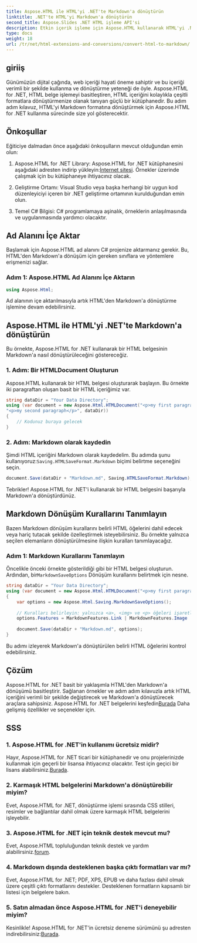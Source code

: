 ```yaml
---
title: Aspose.HTML ile HTML'yi .NET'te Markdown'a dönüştürün
linktitle: .NET'te HTML'yi Markdown'a dönüştürün
second_title: Aspose.Slides .NET HTML işleme API'si
description: Etkin içerik işleme için Aspose.HTML kullanarak HTML'yi .NET'te Markdown'a nasıl dönüştüreceğinizi öğrenin. Sorunsuz bir dönüştürme süreci için adım adım rehberlik alın.
type: docs
weight: 18
url: /tr/net/html-extensions-and-conversions/convert-html-to-markdown/
---
```


## giriiş

Günümüzün dijital çağında, web içeriği hayati öneme sahiptir ve bu içeriği verimli bir şekilde kullanma ve dönüştürme yeteneği de öyle. Aspose.HTML for .NET, HTML belge işlemeyi basitleştiren, HTML içeriğini kolaylıkla çeşitli formatlara dönüştürmenize olanak tanıyan güçlü bir kütüphanedir. Bu adım adım kılavuz, HTML'yi Markdown formatına dönüştürmek için Aspose.HTML for .NET kullanma sürecinde size yol gösterecektir.

## Önkoşullar

Eğiticiye dalmadan önce aşağıdaki önkoşulların mevcut olduğundan emin olun:

1.  Aspose.HTML for .NET Library: Aspose.HTML for .NET kütüphanesini aşağıdaki adresten indirip yükleyin:[İnternet sitesi](https://releases.aspose.com/html/net/). Örnekler üzerinde çalışmak için bu kütüphaneye ihtiyacınız olacak.

2. Geliştirme Ortamı: Visual Studio veya başka herhangi bir uygun kod düzenleyiciyi içeren bir .NET geliştirme ortamının kurulduğundan emin olun.

3. Temel C# Bilgisi: C# programlamaya aşinalık, örneklerin anlaşılmasında ve uygulanmasında yardımcı olacaktır.

## Ad Alanını İçe Aktar

Başlamak için Aspose.HTML ad alanını C# projenize aktarmanız gerekir. Bu, HTML'den Markdown'a dönüşüm için gereken sınıflara ve yöntemlere erişmenizi sağlar.

### Adım 1: Aspose.HTML Ad Alanını İçe Aktarın

```csharp
using Aspose.Html;
```

Ad alanının içe aktarılmasıyla artık HTML'den Markdown'a dönüştürme işlemine devam edebilirsiniz.

## Aspose.HTML ile HTML'yi .NET'te Markdown'a dönüştürün

Bu örnekte, Aspose.HTML for .NET kullanarak bir HTML belgesinin Markdown'a nasıl dönüştürüleceğini göstereceğiz. 

### 1. Adım: Bir HTMLDocument Oluşturun

Aspose.HTML kullanarak bir HTML belgesi oluşturarak başlayın. Bu örnekte iki paragraftan oluşan basit bir HTML içeriğimiz var.

```csharp
string dataDir = "Your Data Directory";
using (var document = new Aspose.Html.HTMLDocument("<p>my first paragraph</p>" +
"<p>my second paragraph</p>", dataDir))
{
    // Kodunuz buraya gelecek
}
```

### 2. Adım: Markdown olarak kaydedin

 Şimdi HTML içeriğini Markdown olarak kaydedelim. Bu adımda şunu kullanıyoruz:`Saving.HTMLSaveFormat.Markdown` biçimi belirtme seçeneğini seçin.

```csharp
document.Save(dataDir + "Markdown.md", Saving.HTMLSaveFormat.Markdown);
```

Tebrikler! Aspose.HTML for .NET'i kullanarak bir HTML belgesini başarıyla Markdown'a dönüştürdünüz.

## Markdown Dönüşüm Kurallarını Tanımlayın

Bazen Markdown dönüşüm kurallarını belirli HTML öğelerini dahil edecek veya hariç tutacak şekilde özelleştirmek isteyebilirsiniz. Bu örnekte yalnızca seçilen elemanların dönüştürülmesine ilişkin kuralları tanımlayacağız.

### Adım 1: Markdown Kurallarını Tanımlayın

 Öncelikle önceki örnekte gösterildiği gibi bir HTML belgesi oluşturun. Ardından, bir`MarkdownSaveOptions` Dönüşüm kurallarını belirtmek için nesne.

```csharp
string dataDir = "Your Data Directory";
using (var document = new Aspose.Html.HTMLDocument("<p>my first paragraph</p>", dataDir))
{
    var options = new Aspose.Html.Saving.MarkdownSaveOptions();
    
    // Kuralları belirleyin: yalnızca <a>, <img> ve <p> öğeleri işaretlemeye dönüştürülecektir.
    options.Features = MarkdownFeatures.Link | MarkdownFeatures.Image | MarkdownFeatures.AutomaticParagraph;
    
    document.Save(dataDir + "Markdown.md", options);
}
```

Bu adımı izleyerek Markdown'a dönüştürülen belirli HTML öğelerini kontrol edebilirsiniz.

## Çözüm

 Aspose.HTML for .NET basit bir yaklaşımla HTML'den Markdown'a dönüşümü basitleştirir. Sağlanan örnekler ve adım adım kılavuzla artık HTML içeriğini verimli bir şekilde değiştirecek ve Markdown'a dönüştürecek araçlara sahipsiniz. Aspose.HTML for .NET belgelerini keşfedin[Burada](https://reference.aspose.com/html/net/) Daha gelişmiş özellikler ve seçenekler için.

## SSS

### 1. Aspose.HTML for .NET'in kullanımı ücretsiz midir?

Hayır, Aspose.HTML for .NET ticari bir kütüphanedir ve onu projelerinizde kullanmak için geçerli bir lisansa ihtiyacınız olacaktır. Test için geçici bir lisans alabilirsiniz.[Burada](https://purchase.aspose.com/temporary-license/).

### 2. Karmaşık HTML belgelerini Markdown'a dönüştürebilir miyim?

Evet, Aspose.HTML for .NET, dönüştürme işlemi sırasında CSS stilleri, resimler ve bağlantılar dahil olmak üzere karmaşık HTML belgelerini işleyebilir.

### 3. Aspose.HTML for .NET için teknik destek mevcut mu?

 Evet, Aspose.HTML topluluğundan teknik destek ve yardım alabilirsiniz.[forum](https://forum.aspose.com/).

### 4. Markdown dışında desteklenen başka çıktı formatları var mı?

Evet, Aspose.HTML for .NET; PDF, XPS, EPUB ve daha fazlası dahil olmak üzere çeşitli çıktı formatlarını destekler. Desteklenen formatların kapsamlı bir listesi için belgelere bakın.

### 5. Satın almadan önce Aspose.HTML for .NET'i deneyebilir miyim?

 Kesinlikle! Aspose.HTML for .NET'in ücretsiz deneme sürümünü şu adresten indirebilirsiniz:[Burada](https://releases.aspose.com/).

